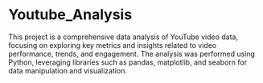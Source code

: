 # Youtube_Analysis
This project is a comprehensive data analysis of YouTube video data, focusing on exploring key metrics and insights related to video performance, trends, and engagement. The analysis was performed using Python, leveraging libraries such as pandas, matplotlib, and seaborn for data manipulation and visualization.
